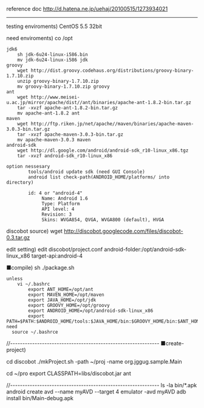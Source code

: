 reference doc 
	http://d.hatena.ne.jp/uehaj/20100515/1273934021

------------------------------------------------------------------
testing enviroments)
	CentOS 5.5 32bit

need enviroments)
	co /opt

	jdk6
		sh jdk-6u24-linux-i586.bin
		mv jdk-6u24-linux-i586 jdk
	groovy
		wget http://dist.groovy.codehaus.org/distributions/groovy-binary-1.7.10.zip
		unzip groovy-binary-1.7.10.zip
		mv groovy-binary-1.7.10.zip groovy
	ant
		wget http://www.meisei-u.ac.jp/mirror/apache/dist//ant/binaries/apache-ant-1.8.2-bin.tar.gz
		tar -xvzf apache-ant-1.8.2-bin.tar.gz
		mv apache-ant-1.8.2 ant
	maven
		wget http://ftp.riken.jp/net/apache//maven/binaries/apache-maven-3.0.3-bin.tar.gz
		tar -xvzf apache-maven-3.0.3-bin.tar.gz
		mv apache-maven-3.0.3 maven
	android-sdk
		wget http://dl.google.com/android/android-sdk_r10-linux_x86.tgz
		tar -xvzf android-sdk_r10-linux_x86

	option nessesary
			tools/android update sdk (need GUI Console)
			android list check-path(ANDROID_HOME/platforms/ into directory)

			id: 4 or "android-4"
			     Name: Android 1.6
			     Type: Platform
			     API level: 4
			     Revision: 3
			     Skins: WVGA854, QVGA, WVGA800 (default), HVGA


discobot source)
	wget http://discobot.googlecode.com/files/discobot-0.3.tar.gz


edit setting)
	edit discobot/project.conf
		android-folder:/opt/android-sdk-linux_x86
		target-api:android-4

■compile)
	sh ./package.sh

	unless 
		vi ~/.bashrc
			export ANT_HOME=/opt/ant
			export MAVEN_HOME=/opt/maven
			export JAVA_HOME=/opt/jdk
			export GROOVY_HOME=/opt/groovy
			export ANDROID_HOME=/opt/android-sdk-linux_x86
			export PATH=$PATH:$ANDROID_HOME/tools:$JAVA_HOME/bin:$GROOVY_HOME/bin:$ANT_HOME/bin:$MAVEN_HOME/bin
	need
	  source ~/.bashrce

//-------------------------------------------------------------
■create-project)

cd discobot
./mkProject.sh -path ~/proj -name org.jggug.sample.Main


cd ~/pro
export CLASSPATH=libs/discobot.jar
ant

//-------------------------------------------------------------
ls -la bin/*.apk
android create avd --name myAVD --target 4
emulator -avd myAVD
adb install bin/Main-debug.apk

